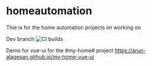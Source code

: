 # homeautomation
Thie is for the home automation projects im working on

Dev branch
![CI builds](https://github.com/arun-alagesan/homeautomation/workflows/CI%20builds/badge.svg?branch=dev&event=push)


Demo for vue-ui for the #my-home# project
https://arun-alagesan.github.io/my-home-vue-ui
